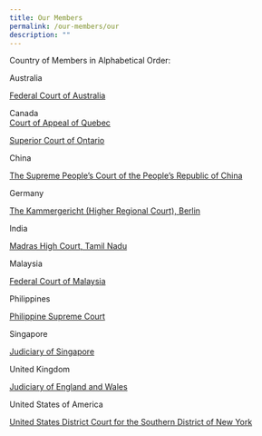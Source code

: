 ```yaml
---
title: Our Members
permalink: /our-members/our
description: ""
---
```

Country of Members in Alphabetical Order:

Australia

[Federal Court of Australia](/our-members/Aust)

Canada\
[Court of Appeal of Quebec](/our-members/canada1)

[Superior Court of Ontario](/our-members/Canada)

China

[The Supreme People’s Court of the People’s Republic of China](/our-members/China)

Germany

[The Kammergericht (Higher Regional Court), Berlin](/our-members/Germany)

India

[Madras High Court, Tamil Nadu](/our-members/India)

Malaysia

[Federal Court of Malaysia](/our-members/Malaysia)

Philippines

[Philippine Supreme Court](/our-members/PP)

Singapore

[Judiciary of Singapore](/our-members/SG)

United Kingdom 

[Judiciary of England and Wales ](/our-members/UK)

United States of America

[United States District Court for the Southern District of New York](/our-members/Alphabetical-List/USA)